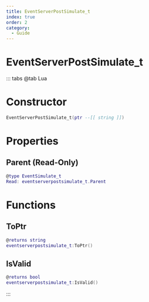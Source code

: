 ```yaml
---
title: EventServerPostSimulate_t
index: true
order: 2
category:
  - Guide
---
```


# EventServerPostSimulate_t

::: tabs
@tab Lua
# Constructor
```lua
EventServerPostSimulate_t(ptr --[[ string ]])
```
# Properties
## Parent (Read-Only)
```lua
@type EventSimulate_t
Read: eventserverpostsimulate_t.Parent
```
# Functions
## ToPtr
```lua
@returns string
eventserverpostsimulate_t:ToPtr()
```
## IsValid
```lua
@returns bool
eventserverpostsimulate_t:IsValid()
```

:::